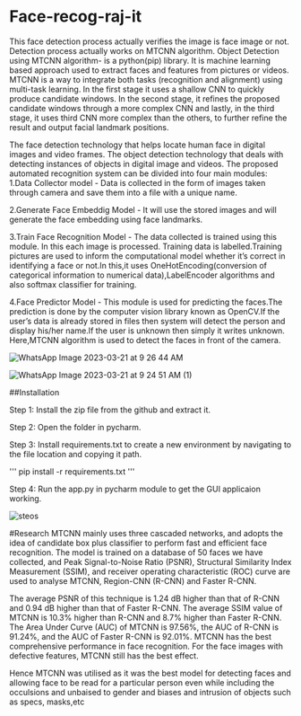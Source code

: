 # Face-recog-raj-it
This face detection process actually verifies the image is face image or not. Detection process actually works on MTCNN algorithm. Object Detection using MTCNN algorithm- is a python(pip) library. It is machine learning based approach used to extract faces and features from pictures or videos.
MTCNN is a way to integrate both tasks (recognition and alignment) using multi-task learning. In the first stage it uses a shallow CNN to quickly produce candidate
windows. In the second stage, it refines the proposed candidate windows through a more complex CNN and lastly, in the third stage, it uses third CNN more complex
than the others, to further refine the result and output facial landmark positions.

The face detection technology that helps locate human face in digital images and video frames. The object detection technology that deals with detecting instances of objects in digital image and videos. The proposed automated recognition system can be divided into four main modules:
1.Data Collector model -  Data is collected in the form of images taken through camera and save them into a file with a unique name.

2.Generate Face Embeddig Model - It will use the stored images and will generate the face embedding using face landmarks.

3.Train Face Recognition Model - The data collected is trained using this module. In this each image is processed. Training data is labelled.Training pictures are used to inform the computational model whether it’s correct in identifying a face or not.In this,it uses OneHotEncoding(conversion of categorical information to numerical data),LabelEncoder algorithms and also softmax classifier for training.

4.Face Predictor Model - This module is used for predicting the faces.The prediction is done by the computer vision library known as OpenCV.If the user’s data is already stored in files then system will detect the person and display his/her name.If the user is unknown then simply it writes unknown. Here,MTCNN algorithm is used to detect the faces in front of the camera.

![WhatsApp Image 2023-03-21 at 9 26 44 AM](https://user-images.githubusercontent.com/96908360/226514774-e6199dc3-d219-4bf4-8a80-279f6222c1ff.jpeg)

![WhatsApp Image 2023-03-21 at 9 24 51 AM (1)](https://user-images.githubusercontent.com/96908360/226514826-929c640f-5930-4a9d-8ca8-b2bee65ede98.jpeg)



##Installation

Step 1: Install the zip file from the github and extract it.

Step 2: Open the folder in pycharm. 

Step 3: Install requirements.txt to create a new environment by navigating to the file location and copying it path.

'''
pip install -r requirements.txt
'''

Step 4: Run the app.py in pycharm module to get the GUI applicaion working.

![steos](https://user-images.githubusercontent.com/96908360/226514939-3de5e340-e5cc-43c1-b9c8-0c259b4a17ca.jpeg)


#Research
 MTCNN mainly uses three cascaded networks, and adopts the idea of candidate box plus classifier to perform fast and efficient face recognition. The model is trained on a database of 50 faces we have collected, and Peak Signal-to-Noise Ratio (PSNR), Structural Similarity Index Measurement (SSIM), and receiver operating characteristic (ROC) curve are used to analyse MTCNN, Region-CNN (R-CNN) and Faster R-CNN.
 
 The average PSNR of this technique is 1.24 dB higher than that of R-CNN and 0.94 dB higher than that of Faster R-CNN. The average SSIM value of MTCNN is 10.3% higher than R-CNN and 8.7% higher than Faster R-CNN. The Area Under Curve (AUC) of MTCNN is 97.56%, the AUC of R-CNN is 91.24%, and the AUC of Faster R-CNN is 92.01%. MTCNN has the best comprehensive performance in face recognition. For the face images with defective features, MTCNN still has the best effect.
 
 Hence MTCNN was utilised as it was the best model for detecting faces and allowing face to be read for a particular person even while including the occulsions and unbaised to gender and biases and intrusion of objects such as specs, masks,etc
